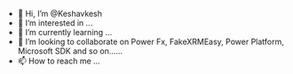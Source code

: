 - 👋 Hi, I’m @Keshavkesh
- 👀 I’m interested in ...
- 🌱 I’m currently learning ...
- 💞️ I’m looking to collaborate on Power Fx, FakeXRMEasy, Power Platform, Microsoft SDK and so on......
- 📫 How to reach me ...

<!---
Keshavkesh/Keshavkesh is a ✨ special ✨ repository because its `README.md` (this file) appears on your GitHub profile.
You can click the Preview link to take a look at your changes.
--->
